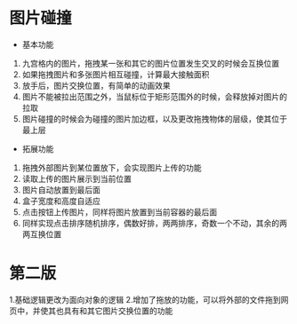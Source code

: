 # 图片碰撞
- 基本功能
1. 九宫格内的图片，拖拽某一张和其它的图片位置发生交叉的时候会互换位置
2. 如果拖拽图片和多张图片相互碰撞，计算最大接触面积
3. 放手后，图片交换位置，有简单的动画效果
4. 图片不能被拉出范围之外，当鼠标位于矩形范围外的时候，会释放掉对图片的拉取
5. 图片碰撞的时候会为碰撞的图片加边框，以及更改拖拽物体的层级，使其位于最上层
- 拓展功能
1. 拖拽外部图片到某位置放下，会实现图片上传的功能
2. 读取上传的图片展示到当前位置
3. 图片自动放置到最后面
4. 盒子宽度和高度自适应
5. 点击按钮上传图片，同样将图片放置到当前容器的最后面
6. 同样实现点击排序随机排序，偶数好排，两两排序，奇数一个不动，其余的两两互换位置

# 第二版
1.基础逻辑更改为面向对象的逻辑
2.增加了拖放的功能，可以将外部的文件拖到网页中，并使其也具有和其它图片交换位置的功能
